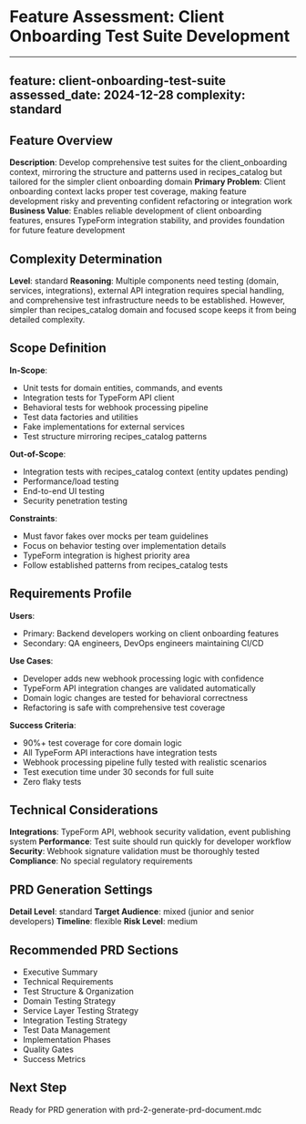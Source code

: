 # Feature Assessment: Client Onboarding Test Suite Development

---
feature: client-onboarding-test-suite
assessed_date: 2024-12-28
complexity: standard
---

## Feature Overview
**Description**: Develop comprehensive test suites for the client_onboarding context, mirroring the structure and patterns used in recipes_catalog but tailored for the simpler client onboarding domain
**Primary Problem**: Client onboarding context lacks proper test coverage, making feature development risky and preventing confident refactoring or integration work
**Business Value**: Enables reliable development of client onboarding features, ensures TypeForm integration stability, and provides foundation for future feature development

## Complexity Determination
**Level**: standard
**Reasoning**: Multiple components need testing (domain, services, integrations), external API integration requires special handling, and comprehensive test infrastructure needs to be established. However, simpler than recipes_catalog domain and focused scope keeps it from being detailed complexity.

## Scope Definition
**In-Scope**:
- Unit tests for domain entities, commands, and events
- Integration tests for TypeForm API client
- Behavioral tests for webhook processing pipeline
- Test data factories and utilities
- Fake implementations for external services
- Test structure mirroring recipes_catalog patterns

**Out-of-Scope**:
- Integration tests with recipes_catalog context (entity updates pending)
- Performance/load testing
- End-to-end UI testing
- Security penetration testing

**Constraints**:
- Must favor fakes over mocks per team guidelines
- Focus on behavior testing over implementation details
- TypeForm integration is highest priority area
- Follow established patterns from recipes_catalog tests

## Requirements Profile
**Users**: 
- Primary: Backend developers working on client onboarding features
- Secondary: QA engineers, DevOps engineers maintaining CI/CD

**Use Cases**:
- Developer adds new webhook processing logic with confidence
- TypeForm API integration changes are validated automatically
- Domain logic changes are tested for behavioral correctness
- Refactoring is safe with comprehensive test coverage

**Success Criteria**:
- 90%+ test coverage for core domain logic
- All TypeForm API interactions have integration tests
- Webhook processing pipeline fully tested with realistic scenarios
- Test execution time under 30 seconds for full suite
- Zero flaky tests

## Technical Considerations
**Integrations**: TypeForm API, webhook security validation, event publishing system
**Performance**: Test suite should run quickly for developer workflow
**Security**: Webhook signature validation must be thoroughly tested
**Compliance**: No special regulatory requirements

## PRD Generation Settings
**Detail Level**: standard
**Target Audience**: mixed (junior and senior developers)
**Timeline**: flexible
**Risk Level**: medium

## Recommended PRD Sections
- Executive Summary
- Technical Requirements
- Test Structure & Organization
- Domain Testing Strategy
- Service Layer Testing Strategy
- Integration Testing Strategy
- Test Data Management
- Implementation Phases
- Quality Gates
- Success Metrics

## Next Step
Ready for PRD generation with prd-2-generate-prd-document.mdc 
